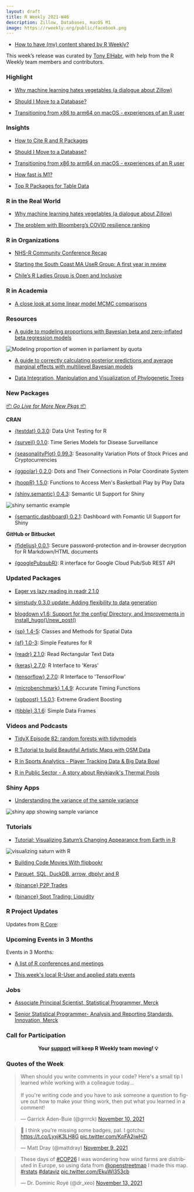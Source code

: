 ```yaml
---
layout: draft
title: R Weekly 2021-W46
description: Zillow, Databases, macOS M1
image: https://rweekly.org/public/facebook.png
---
```


+ [How to have (my) content shared by R Weekly?](https://github.com/rweekly/rweekly.org#how-to-have-my-content-shared-by-r-weekly)

This week’s release was curated by [Tony ElHabr](https://twitter.com/TonyElHabr), with help from the R Weekly team members and contributors.
###  Highlight

+ [Why machine learning hates vegetables (a dialogue about Zillow)](https://emilyriederer.netlify.app/post/ml-vegetables/)

+ [Should I Move to a Database?](https://blog.rmhogervorst.nl/blog/2021/11/08/should-i-move-to-a-database/)

+ [Transitioning from x86 to arm64 on macOS - experiences of an R user](https://pat-s.me/transitioning-from-x86-to-arm64-on-macos-experiences-of-an-r-user/)

### Insights

+ [How to Cite R and R Packages](https://ropensci.org/blog/2021/11/16/how-to-cite-r-and-r-packages/)

+ [Should I Move to a Database?](https://blog.rmhogervorst.nl/blog/2021/11/08/should-i-move-to-a-database/)

+ [Transitioning from x86 to arm64 on macOS - experiences of an R user](https://pat-s.me/transitioning-from-x86-to-arm64-on-macos-experiences-of-an-r-user/)

+ [How fast is M1?](https://www.harsh17.in/how-fast-is-m1/)

+ [Top R Packages for Table Data](https://appsilon.com/top-r-packages-for-table-data/)

### R in the Real World

+ [Why machine learning hates vegetables (a dialogue about Zillow)](https://emilyriederer.netlify.app/post/ml-vegetables/)

+ [The problem with Bloomberg’s COVID resilience ranking](https://cartesianfaith.com/2021/11/08/lies-damned-lies-and-rankings-the-problem-with-bloombergs-covid-resilience-ranking/)

###  R in Organizations

+ [NHS-R Community Conference Recap](https://hutsons-hacks.info/what-a-nhs-r-community-conference-it-was-simply-wow)

+ [Starting the South Coast MA UseR Group: A first year in review](https://www.r-consortium.org/blog/2021/11/08/starting-the-south-coast-ma-user-group-a-first-year-in-review)

+ [Chile’s R Ladies Group is Open and Inclusive](https://www.r-consortium.org/blog/2021/11/09/chiles-r-ladies-group-is-open-and-inclusive)

###  R in Academia

+ [A close look at some linear model MCMC comparisons](https://r-nimble.org/a-close-look-at-some-linear-model-mcmc-comparisons)

###  Resources

+ [A guide to modeling proportions with Bayesian beta and zero-inflated beta regression models](https://www.andrewheiss.com/blog/2021/11/08/beta-regression-guide/)

![Modeling proportion of women in parliament by quota](https://raw.githubusercontent.com/rweekly/image/master/2021/W46/propfem-quota-halves-1.png)

+ [A guide to correctly calculating posterior predictions and average marginal effects with multilievel Bayesian models](https://www.andrewheiss.com/blog/2021/11/10/ame-bayes-re-guide/) 

+ [Data Integration, Manipulation and Visualization of Phylogenetic Trees](https://yulab-smu.top/treedata-book/index.html)
###  New Packages

<p class="added-hostname"><a href="https://rweekly.org/live" target="_blank" class="externalLink">📦 <i>Go Live for More New Pkgs</i> 📦</a></p>

**CRAN**

+ [{testdat} 0.3.0](https://cran.r-project.org/web/packages/testdat/index.html): Data Unit Testing for R

+ [{surveil} 0.1.0](https://cran.r-project.org/package=surveil): Time Series Models for Disease Surveillance

+ [{seasonalityPlot} 0.99.3](https://cran.r-project.org/package=seasonalityPlot): Seasonality Variation Plots of Stock Prices and Cryptocurrencies

+ [{ggpolar} 0.2.0](https://cran.r-project.org/package=ggpolar): Dots and Their Connections in Polar Coordinate System

+ [{hoopR} 1.5.0](https://cran.r-project.org/package=hoopR): Functions to Access Men's Basketball Play by Play Data

+ [{shiny.semantic} 0.4.3](https://cran.r-project.org/package=shiny.semantic): Semantic UI Support for Shiny

![shiny semantic example](https://raw.githubusercontent.com/rweekly/image/master/2021/W46/shiny-semantic.png)

+ [{semantic.dashboard} 0.2.1](https://cran.r-project.org/package=semantic.dashboard): Dashboard with Fomantic UI Support for Shiny

**GitHub or Bitbucket**

+ [{fidelius} 0.0.1](https://mattwarkentin.github.io/fidelius/): Secure password-protection and in-browser decryption for R Markdown/HTML documents

+ [{googlePubsubR}](https://github.com/andodet/googlePubsubR): R interface for Google Cloud Pub/Sub REST API

### Updated Packages

+ [Eager vs lazy reading in readr 2.1.0](https://www.tidyverse.org/blog/2021/11/readr-2-1-0-lazy/)

+ [simstudy 0.3.0 update: Adding flexibility to data generation](https://www.rdatagen.net/post/2021-11-09-simstudy-0-3-0-update-summary/)

+ [blogdown v1.6: Support for the config/ Directory, and Improvements in install_hugo()/new_post()](https://yihui.org/en/2021/11/blogdown-v1-6/)

+ [{sp} 1.4-5](https://cran.r-project.org/package=sp): Classes and Methods for Spatial Data

+ [{sf} 1.0-3](https://cran.r-project.org/package=sf): Simple Features for R

+ [{readr} 2.1.0](https://cran.r-project.org/package=readr): Read Rectangular Text Data

+ [{keras} 2.7.0](https://cran.r-project.org/package=keras): R Interface to 'Keras'

+ [{tensorflow} 2.7.0](https://cran.r-project.org/package=tensorflow): R Interface to 'TensorFlow'

+ [{microbenchmark} 1.4.9](https://cran.r-project.org/package=microbenchmark): Accurate Timing Functions

+ [{xgboost} 1.5.0.1](https://cran.r-project.org/package=xgboost): Extreme Gradient Boosting

+ [{tibble} 3.1.6](https://cran.r-project.org/package=tibble): Simple Data Frames

###  Videos and Podcasts

+ [TidyX Episode 82: random forests with tidymodels](https://bit.ly/TidyX_Ep82) 

+ [R Tutorial to build Beautiful Artistic Maps with OSM Data](https://www.youtube.com/watch?v=TDVXff6i3kw)

+ [R in Sports Analytics - Player Tracking Data & Big Data Bowl](https://www.youtube.com/watch?v=4dp1vu_TzXg)

+ [R in Public Sector - A story about Reykjavík's Thermal Pools](https://www.youtube.com/watch?v=e2h-BVgY4VA)

### Shiny Apps

+ [Understanding the variance of the sample variance](https://rappa.shinyapps.io/estimator-variance/)

![shiny app showing sample variance](https://raw.githubusercontent.com/rweekly/image/master/2021/W46/sample-variance.png)

###  Tutorials

+ [Tutorial: Visualizing Saturn’s Changing Appearance from Earth in R](https://www.tylermw.com/tutorial-visualizing-saturns-appearance-from-earth-in-r/)

![visualizing saturn with R](https://raw.githubusercontent.com/rweekly/image/master/2021/W46/saturn.png)

+ [Building Code Movies With flipbookr](https://blog.rstudio.com/2021/11/08/building-code-movies-with-flipbookr/)

+ [Parquet, SQL, DuckDB, arrow, dbplyr and R](https://www.richpauloo.com/post/parquet/)

+ [{binance} P2P Trades](https://datawookie.dev/blog/2021/11/binance-p2p-trades/)

+ [{binance} Spot Trading: Liquidity](https://datawookie.dev/blog/2021/11/binance-spot-trading-liquidity/)
<!--<div class="post-more-begin></div><div class="post-more-end"></div>-->

###  R Project Updates

Updates from [R Core](http://developer.r-project.org/blosxom.cgi/R-devel/NEWS):

###  Upcoming Events in 3 Months

Events in 3 Months:

+ [A list of R conferences and meetings](https://jumpingrivers.github.io/meetingsR/events.html)

+ [This week's local R-User and applied stats events](https://community.rstudio.com/c/irl)


### Jobs

+ [Associate Principal Scientist, Statistical Programmer, Merck](https://jobs.merck.com/us/en/job/R134031/Associate-Principal-Scientist-Statistical-Programmer)

+ [Senior Statistical Programmer- Analysis and Reporting Standards, Innovation, Merck](https://jobs.merck.com/us/en/job/R134036/Senior-Statistical-Programmer-Analysis-and-Reporting-Standards-Innovation)

###  Call for Participation

<p class="hide-support added-hostname support-rweekly" style="text-align: center;font-weight: bold;">Your <a class="non-visited externalLink" href="https://www.patreon.com/rweekly" onclick="pas(this)">support</a> will keep R Weekly team moving! 💡</p>

###  Quotes of the Week

<blockquote class="twitter-tweet"><p lang="en" dir="ltr">When should you write comments in your code? Here&#39;s a small tip I learned while working with a colleague today...<br><br>If you&#39;re writing code and you have to ask someone a question to figure out how to make your thing work, then put what you learned in a comment!</p>&mdash; Garrick Aden-Buie (@grrrck) <a href="https://twitter.com/grrrck/status/1458515671235670017?ref_src=twsrc%5Etfw">November 10, 2021</a></blockquote> <script async src="https://platform.twitter.com/widgets.js" charset="utf-8"></script> 

<blockquote class="twitter-tweet"><p lang="en" dir="ltr">🦡 I think you&#39;re missing some badges, pal. I gotchu: <a href="https://t.co/LyxjK3LH8G">https://t.co/LyxjK3LH8G</a> <a href="https://t.co/KpFA2jwHZi">pic.twitter.com/KpFA2jwHZi</a></p>&mdash; Matt Dray (@mattdray) <a href="https://twitter.com/mattdray/status/1458184204861288455?ref_src=twsrc%5Etfw">November 9, 2021</a></blockquote> <script async src="https://platform.twitter.com/widgets.js" charset="utf-8"></script> 

<blockquote class="twitter-tweet"><p lang="en" dir="ltr">These days of <a href="https://twitter.com/hashtag/COP26?src=hash&amp;ref_src=twsrc%5Etfw">#COP26</a> I was wondering how wind farms are distributed in Europe, so using data from <a href="https://twitter.com/openstreetmap?ref_src=twsrc%5Etfw">@openstreetmap</a> I made this map. <a href="https://twitter.com/hashtag/rstats?src=hash&amp;ref_src=twsrc%5Etfw">#rstats</a> <a href="https://twitter.com/hashtag/dataviz?src=hash&amp;ref_src=twsrc%5Etfw">#dataviz</a> <a href="https://t.co/EkuWI353cb">pic.twitter.com/EkuWI353cb</a></p>&mdash; Dr. Dominic Royé (@dr_xeo) <a href="https://twitter.com/dr_xeo/status/1459572556445401095?ref_src=twsrc%5Etfw">November 13, 2021</a></blockquote> <script async src="https://platform.twitter.com/widgets.js" charset="utf-8"></script> 
